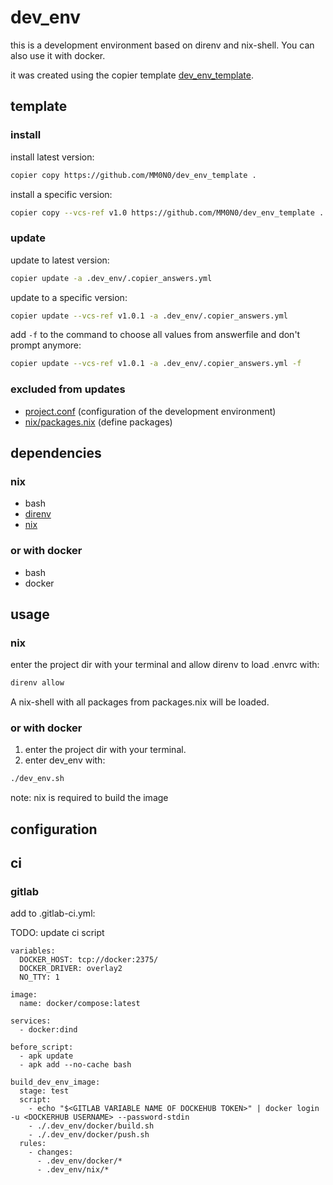 # dev_env
this is a development environment based on direnv and nix-shell.
You can also use it with docker.

it was created using the copier template [dev_env_template](https://github.com/MM0N0/dev_env_template).

## template

### install
install latest version:
```bash
copier copy https://github.com/MM0N0/dev_env_template .
```

install a specific version:
```bash
copier copy --vcs-ref v1.0 https://github.com/MM0N0/dev_env_template .
```

### update

update to latest version:
```bash
copier update -a .dev_env/.copier_answers.yml
```

update to a specific version:
```bash
copier update --vcs-ref v1.0.1 -a .dev_env/.copier_answers.yml
```

add `-f` to the command to choose all values from answerfile and don't prompt anymore:
```bash
copier update --vcs-ref v1.0.1 -a .dev_env/.copier_answers.yml -f
```

### excluded from updates
- [project.conf](project.conf)
  (configuration of the development environment)
- [nix/packages.nix](nix/packages.nix)
  (define packages)

## dependencies
### nix
- bash
- [direnv](https://direnv.net/)
- [nix](https://nixos.org/download/#download-nix)

### or with docker
- bash
- docker

## usage

### nix
enter the project dir with your terminal and allow direnv to load .envrc with:
```bash
direnv allow
```
A nix-shell with all packages from packages.nix will be loaded.

### or with docker
1. enter the project dir with your terminal.
2. enter dev_env with:
```bash
./dev_env.sh
```

note: nix is required to build the image

## configuration



## ci

### gitlab
add to .gitlab-ci.yml:

TODO: update ci script

```
variables:
  DOCKER_HOST: tcp://docker:2375/
  DOCKER_DRIVER: overlay2
  NO_TTY: 1

image:
  name: docker/compose:latest

services:
  - docker:dind

before_script:
  - apk update
  - apk add --no-cache bash

build_dev_env_image:
  stage: test
  script:
    - echo "$<GITLAB VARIABLE NAME OF DOCKEHUB TOKEN>" | docker login -u <DOCKERHUB USERNAME> --password-stdin
    - ./.dev_env/docker/build.sh
    - ./.dev_env/docker/push.sh
  rules:
    - changes:
      - .dev_env/docker/*
      - .dev_env/nix/*

```
